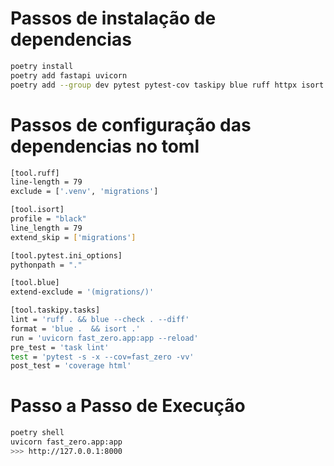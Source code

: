 # Passos de instalação de dependencias
```sh
poetry install  
poetry add fastapi uvicorn
poetry add --group dev pytest pytest-cov taskipy blue ruff httpx isort
```

# Passos de configuração das dependencias no toml
```sh
[tool.ruff]
line-length = 79
exclude = ['.venv', 'migrations']

[tool.isort]
profile = "black"
line_length = 79
extend_skip = ['migrations']

[tool.pytest.ini_options]
pythonpath = "."

[tool.blue]
extend-exclude = '(migrations/)'

[tool.taskipy.tasks]
lint = 'ruff . && blue --check . --diff'
format = 'blue .  && isort .'
run = 'uvicorn fast_zero.app:app --reload'
pre_test = 'task lint'
test = 'pytest -s -x --cov=fast_zero -vv'
post_test = 'coverage html'
```

# Passo a Passo de Execução

```sh
poetry shell
uvicorn fast_zero.app:app
>>> http://127.0.0.1:8000
```